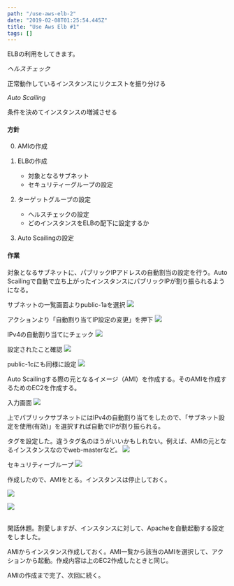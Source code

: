 ```yaml
---
path: "/use-aws-elb-2"
date: "2019-02-08T01:25:54.445Z"
title: "Use Aws Elb #1"
tags: []
---
```



ELBの利用をしてきます。

*ヘルスチェック*

正常動作しているインスタンスにリクエストを振り分ける

*Auto Scailing*

条件を決めてインスタンスの増減させる


#### 方針

0. AMIの作成

1. ELBの作成
    * 対象となるサブネット
    * セキュリティーグループの設定

2. ターゲットグループの設定
    * ヘルスチェックの設定
    * どのインスタンスをELBの配下に設定するか

3. Auto Scailingの設定

#### 作業

対象となるサブネットに、パブリックIPアドレスの自動割当の設定を行う。Auto Scailingで自動で立ち上がったインスタンスにパブリックIPが割り振られるようになる。

サブネットの一覧画面よりpublic-1aを選択
![](https://user-images.githubusercontent.com/37950257/52544101-f6a6b700-2df1-11e9-9807-1f91a25aca47.png)

アクションより「自動割り当てIP設定の変更」を押下
![](https://user-images.githubusercontent.com/37950257/52544102-f73f4d80-2df1-11e9-9b1c-088dde4b6bce.png)

IPv4の自動割り当てにチェック
![](https://user-images.githubusercontent.com/37950257/52544103-f73f4d80-2df1-11e9-953f-4d937d0ceefd.png)

設定されたこと確認
![](https://user-images.githubusercontent.com/37950257/52544104-f73f4d80-2df1-11e9-9082-04a3ae6f052d.png)

public-1cにも同様に設定
![](https://user-images.githubusercontent.com/37950257/52544105-f73f4d80-2df1-11e9-8df5-7a0330afab59.png)


Auto Scailingする際の元となるイメージ（AMI）を作成する。そのAMIを作成するためのEC2を作成する。


入力画面
![](https://user-images.githubusercontent.com/37950257/52545734-38892a80-2dfd-11e9-8c4d-1817e61bc1f2.png)

上でパブリックサブネットにはIPv4の自動割り当てをしたので、「サブネット設定を使用(有効)」を選択すれば自動でIPが割り振られる。

タグを設定した。違うタグ名のほうがいいかもしれない。例えば、AMIの元となるインスタンスなのでweb-masterなど。
![](https://user-images.githubusercontent.com/37950257/52545735-38892a80-2dfd-11e9-9f9b-852e5734f41f.png)


セキュリティーブループ
![](https://user-images.githubusercontent.com/37950257/52545875-48edd500-2dfe-11e9-9638-c1b922339ffe.png)

作成したので、AMIをとる。インスタンスは停止しておく。

![](https://user-images.githubusercontent.com/37950257/52547598-3da1a600-2e0c-11e9-939d-50517a6bce03.png)

![](https://user-images.githubusercontent.com/37950257/52547599-3da1a600-2e0c-11e9-956c-0883723c8def.png)


<br />
閑話休題。割愛しますが、インスタンスに対して、Apacheを自動起動する設定をしました。
<br />

AMIからインスタンス作成しておく。AMI一覧から該当のAMIを選択して、アクションから起動。作成内容は上のEC2作成したときと同じ。

AMIの作成まで完了、次回に続く。

